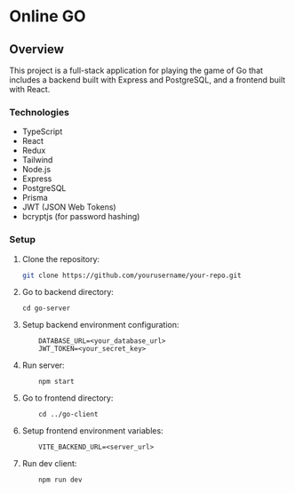 # Online GO

## Overview

This project is a full-stack application for playing the game of Go that includes a backend built with Express and PostgreSQL, and a frontend built with React.

### Technologies

- TypeScript
- React
- Redux
- Tailwind
- Node.js
- Express
- PostgreSQL
- Prisma
- JWT (JSON Web Tokens)
- bcryptjs (for password hashing)

### Setup

1. Clone the repository:

   ```bash
   git clone https://github.com/yourusername/your-repo.git
   ```

2. Go to backend directory:
    ```
    cd go-server
    ```

3. Setup backend environment configuration:
    ```
        DATABASE_URL=<your_database_url>
        JWT_TOKEN=<your_secret_key>
    ```

3. Run server:
    ```
        npm start
    ```

4. Go to frontend directory:
    ```
        cd ../go-client
    ```

5. Setup frontend environment variables:
    ```
        VITE_BACKEND_URL=<server_url>
    ```

6. Run dev client:
    ```
        npm run dev
    ```


